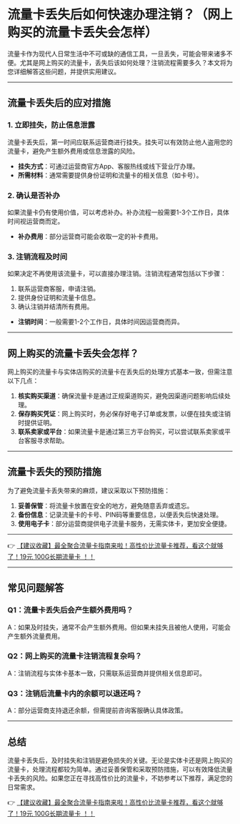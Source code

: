 # 流量卡丢失后如何快速办理注销？（网上购买的流量卡丢失会怎样）

流量卡作为现代人日常生活中不可或缺的通信工具，一旦丢失，可能会带来诸多不便。尤其是网上购买的流量卡，丢失后该如何处理？注销流程需要多久？本文将为您详细解答这些问题，并提供实用建议。

---

## 流量卡丢失后的应对措施

### 1. **立即挂失，防止信息泄露**  
流量卡丢失后，第一时间应联系运营商进行挂失。挂失可以有效防止他人盗用您的流量卡，避免产生额外费用或信息泄露的风险。  
- **挂失方式**：可通过运营商官方App、客服热线或线下营业厅办理。  
- **所需材料**：通常需要提供身份证明和流量卡的相关信息（如卡号）。

### 2. **确认是否补办**  
如果流量卡仍有使用价值，可以考虑补办。补办流程一般需要1-3个工作日，具体时间视运营商而定。  
- **补办费用**：部分运营商可能会收取一定的补卡费用。

### 3. **注销流程及时间**  
如果决定不再使用该流量卡，可以直接办理注销。注销流程通常包括以下步骤：  
1. 联系运营商客服，申请注销。  
2. 提供身份证明和流量卡信息。  
3. 确认注销并结清所有费用。  
- **注销时间**：一般需要1-2个工作日，具体时间因运营商而异。

---

## 网上购买的流量卡丢失会怎样？

网上购买的流量卡与实体店购买的流量卡在丢失后的处理方式基本一致，但需注意以下几点：  
1. **核实购买渠道**：确保流量卡是通过正规渠道购买，避免因渠道问题影响后续处理。  
2. **保存购买凭证**：网上购买时，务必保存好电子订单或发票，以便在挂失或注销时提供证明。  
3. **联系卖家或平台**：如果流量卡是通过第三方平台购买，可以尝试联系卖家或平台客服寻求帮助。

---

## 流量卡丢失的预防措施

为了避免流量卡丢失带来的麻烦，建议采取以下预防措施：  
1. **妥善保管**：将流量卡放置在安全的地方，避免随意丢弃或遗忘。  
2. **备份信息**：记录流量卡的卡号、PIN码等重要信息，以便丢失后快速处理。  
3. **使用电子卡**：部分运营商提供电子流量卡服务，无需实体卡，更加安全便捷。

---

👉 [【建议收藏】最全聚合流量卡指南来啦！高性价比流量卡推荐，看这个就够了！19元 100G长期流量卡 ！！](https://bit.ly/Liuliangka)

---

## 常见问题解答

### Q1：流量卡丢失后会产生额外费用吗？  
A：如果及时挂失，通常不会产生额外费用。但如果未挂失且被他人使用，可能会产生额外流量费用。

### Q2：网上购买的流量卡注销流程复杂吗？  
A：注销流程与实体卡基本一致，只需联系运营商并提供相关信息即可。

### Q3：注销后流量卡内的余额可以退还吗？  
A：部分运营商支持退还余额，但需提前咨询客服确认具体政策。

---

## 总结

流量卡丢失后，及时挂失和注销是避免损失的关键。无论是实体卡还是网上购买的流量卡，处理流程都较为简单。通过妥善保管和采取预防措施，可以有效降低流量卡丢失的风险。如果您正在寻找高性价比的流量卡，不妨参考以下推荐，满足您的日常需求。

👉 [【建议收藏】最全聚合流量卡指南来啦！高性价比流量卡推荐，看这个就够了！19元 100G长期流量卡 ！！](https://bit.ly/Liuliangka)